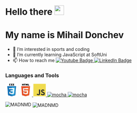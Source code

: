 # Hello there <img src="https://media.giphy.com/media/hvRJCLFzcasrR4ia7z/giphy.gif" width="30px" height="30px">
# My name is Mihail Donchev 
- 👀 I’m interested in sports and coding
- 🌱 I’m currently learning JavaScript at SoftUni
- 📫 How to reach me  <a href="https://www.facebook.com/mihael.donchev">
    <img src="https://img.shields.io/badge/Facebook-%231877F2.svg?style=for-the-badge&logo=Facebook&logoColor=white" alt="Youtube Badge"/>
  </a>
  <a href="https://www.linkedin.com/in/mihail-donchev-6a400025a/">
    <img src="https://img.shields.io/badge/LinkedIn-blue?style=for-the-badge&logo=linkedin&logoColor=white" alt="LinkedIn Badge"/>
  </a>

<h3 align='left'>Languages and Tools</h3>
<p align='left'<a href="https://www.w3schools.com/css/" target="_blank" rel="noreferrer"> <img src="https://raw.githubusercontent.com/devicons/devicon/master/icons/css3/css3-original-wordmark.svg" alt="css3" width="40" height="40"/> </a>
  <a href="https://www.w3schools.com/html/" target="_blank" rel="noreferrer"> <img src="https://raw.githubusercontent.com/devicons/devicon/master/icons/html5/html5-original-wordmark.svg" alt="html5" width="40" height="40"/> </a>
  <a href="https://developer.mozilla.org/en-US/docs/Web/JavaScript" target="_blank" rel="noreferrer"> <img src="https://raw.githubusercontent.com/devicons/devicon/master/icons/javascript/javascript-original.svg" alt="javascript" width="40" height="40"/> </a>
  <a href="https://www.npmjs.com/package/mocha" target="_blank" rel="noreferrer"> <img src="https://www.vectorlogo.zone/logos/mochajs/mochajs-icon.svg" alt="mocha" width="40" height="40"/> </a>
   <a href="https://www.chaijs.com" target="_blank" rel="noreferrer"> <img src="https://www.vectorlogo.zone/logos/chaijs/chaijs-icon.svg" alt="mocha" width="40" height="40"/> </a>
  
  <p><img  align="left" src="https://github-readme-stats.vercel.app/api/top-langs?username=MADNMD&show_icons=true&locale=en&layout=compact&theme=aura&text_color=00FFFB"" alt="MADNMD" />
&nbsp;<img  align="center" src="https://github-readme-stats.vercel.app/api?username=MADNMD&theme=aura&show_icons=true&locale=en" alt="MADNMD" /></p>
 
<!---
MADNMD/MADNMD is a ✨ special ✨ repository because its `README.md` (this file) appears on your GitHub profile.
You can click the Preview link to take a look at your changes.
--->
